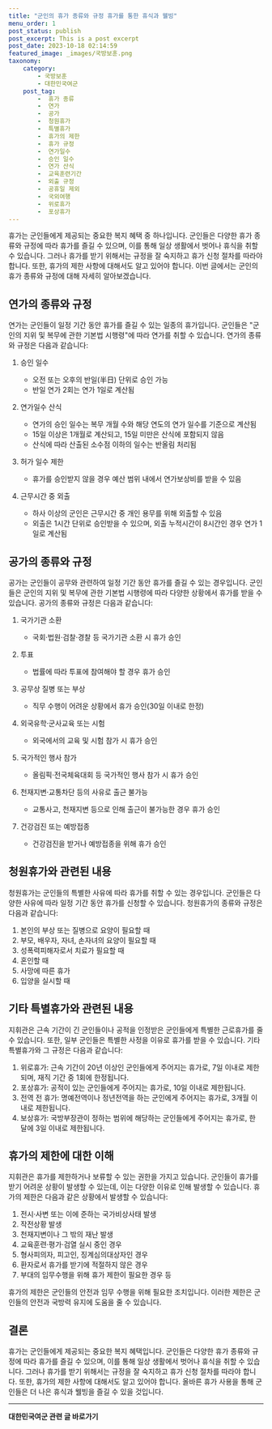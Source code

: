 ```yaml
---
title: "군인의 휴가 종류와 규정 휴가를 통한 휴식과 웰빙"
menu_order: 1
post_status: publish
post_excerpt: This is a post excerpt
post_date: 2023-10-18 02:14:59
featured_image: _images/국방보훈.png
taxonomy:
    category:
        - 국방보훈
        - 대한민국여군
    post_tag:
        -  휴가 종류
        -  연가
        -  공가
        -  청원휴가
        -  특별휴가
        -  휴가의 제한
        -  휴가 규정
        -  연가일수
        -  승인 일수
        -  연가 산식
        -  교육훈련기간
        -  외출 규정
        -  공휴일 제외
        -  국외여행
        -  위로휴가
        -  포상휴가
---
```



휴가는 군인들에게 제공되는 중요한 복지 혜택 중 하나입니다. 군인들은 다양한 휴가 종류와 규정에 따라 휴가를 즐길 수 있으며, 이를 통해 일상 생활에서 벗어나 휴식을 취할 수 있습니다. 그러나 휴가를 받기 위해서는 규정을 잘 숙지하고 휴가 신청 절차를 따라야 합니다. 또한, 휴가의 제한 사항에 대해서도 알고 있어야 합니다. 이번 글에서는 군인의 휴가 종류와 규정에 대해 자세히 알아보겠습니다.

## 연가의 종류와 규정

연가는 군인들이 일정 기간 동안 휴가를 즐길 수 있는 일종의 휴가입니다. 군인들은 "군인의 지위 및 복무에 관한 기본법 시행령"에 따라 연가를 취할 수 있습니다. 연가의 종류와 규정은 다음과 같습니다:

1. 승인 일수
   - 오전 또는 오후의 반일(半日) 단위로 승인 가능
   - 반일 연가 2회는 연가 1일로 계산됨

2. 연가일수 산식
   - 연가의 승인 일수는 복무 개월 수와 해당 연도의 연가 일수를 기준으로 계산됨
   - 15일 이상은 1개월로 계산되고, 15일 미만은 산식에 포함되지 않음
   - 산식에 따라 산출된 소수점 이하의 일수는 반올림 처리됨

3. 허가 일수 제한
   - 휴가를 승인받지 않을 경우 예산 범위 내에서 연가보상비를 받을 수 있음

4. 근무시간 중 외출
   - 하사 이상의 군인은 근무시간 중 개인 용무를 위해 외출할 수 있음
   - 외출은 1시간 단위로 승인받을 수 있으며, 외출 누적시간이 8시간인 경우 연가 1일로 계산됨

## 공가의 종류와 규정

공가는 군인들이 공무와 관련하여 일정 기간 동안 휴가를 즐길 수 있는 경우입니다. 군인들은 군인의 지위 및 복무에 관한 기본법 시행령에 따라 다양한 상황에서 휴가를 받을 수 있습니다. 공가의 종류와 규정은 다음과 같습니다:

1. 국가기관 소환
   - 국회·법원·검찰·경찰 등 국가기관 소환 시 휴가 승인

2. 투표
   - 법률에 따라 투표에 참여해야 할 경우 휴가 승인

3. 공무상 질병 또는 부상
   - 직무 수행이 어려운 상황에서 휴가 승인(30일 이내로 한정)

4. 외국유학·군사교육 또는 시험
   - 외국에서의 교육 및 시험 참가 시 휴가 승인

5. 국가적인 행사 참가
   - 올림픽·전국체육대회 등 국가적인 행사 참가 시 휴가 승인

6. 천재지변·교통차단 등의 사유로 출근 불가능
   - 교통사고, 천재지변 등으로 인해 출근이 불가능한 경우 휴가 승인

7. 건강검진 또는 예방접종
   - 건강검진을 받거나 예방접종을 위해 휴가 승인

## 청원휴가와 관련된 내용

청원휴가는 군인들의 특별한 사유에 따라 휴가를 취할 수 있는 경우입니다. 군인들은 다양한 사유에 따라 일정 기간 동안 휴가를 신청할 수 있습니다. 청원휴가의 종류와 규정은 다음과 같습니다:

1. 본인의 부상 또는 질병으로 요양이 필요할 때
2. 부모, 배우자, 자녀, 손자녀의 요양이 필요할 때
3. 성폭력피해자로서 치료가 필요할 때
4. 혼인할 때
5. 사망에 따른 휴가
6. 입양을 실시할 때

## 기타 특별휴가와 관련된 내용

지휘관은 근속 기간이 긴 군인들이나 공적을 인정받은 군인들에게 특별한 근로휴가를 줄 수 있습니다. 또한, 일부 군인들은 특별한 사정을 이유로 휴가를 받을 수 있습니다. 기타 특별휴가와 그 규정은 다음과 같습니다:

1. 위로휴가: 근속 기간이 20년 이상인 군인들에게 주어지는 휴가로, 7일 이내로 제한되며, 재직 기간 중 1회에 한정됩니다.
2. 포상휴가: 공적이 있는 군인들에게 주어지는 휴가로, 10일 이내로 제한됩니다.
3. 전역 전 휴가: 명예전역이나 정년전역을 하는 군인에게 주어지는 휴가로, 3개월 이내로 제한됩니다.
4. 보상휴가: 국방부장관이 정하는 범위에 해당하는 군인들에게 주어지는 휴가로, 한 달에 3일 이내로 제한됩니다.

## 휴가의 제한에 대한 이해

지휘관은 휴가를 제한하거나 보류할 수 있는 권한을 가지고 있습니다. 군인들이 휴가를 받기 어려운 상황이 발생할 수 있는데, 이는 다양한 이유로 인해 발생할 수 있습니다. 휴가의 제한은 다음과 같은 상황에서 발생할 수 있습니다:

1. 전시·사변 또는 이에 준하는 국가비상사태 발생
2. 작전상황 발생
3. 천재지변이나 그 밖의 재난 발생
4. 교육훈련·평가·검열 실시 중인 경우
5. 형사피의자, 피고인, 징계심의대상자인 경우
6. 환자로서 휴가를 받기에 적절하지 않은 경우
7. 부대의 임무수행을 위해 휴가 제한이 필요한 경우 등

휴가의 제한은 군인들의 안전과 임무 수행을 위해 필요한 조치입니다. 이러한 제한은 군인들의 안전과 국방력 유지에 도움을 줄 수 있습니다.

## 결론

휴가는 군인들에게 제공되는 중요한 복지 혜택입니다. 군인들은 다양한 휴가 종류와 규정에 따라 휴가를 즐길 수 있으며, 이를 통해 일상 생활에서 벗어나 휴식을 취할 수 있습니다. 그러나 휴가를 받기 위해서는 규정을 잘 숙지하고 휴가 신청 절차를 따라야 합니다. 또한, 휴가의 제한 사항에 대해서도 알고 있어야 합니다. 올바른 휴가 사용을 통해 군인들은 더 나은 휴식과 웰빙을 즐길 수 있을 것입니다.
<!-- wp:separator -->
<hr class="wp-block-separator has-alpha-channel-opacity"/>
<!-- /wp:separator -->

<!-- wp:group {"backgroundColor":"base","layout":{"type":"constrained"}} -->
<div class="wp-block-group has-base-background-color has-background"><!-- wp:paragraph {"align":"center","fontSize":"large"} -->
<p class="has-text-align-center has-large-font-size"><strong>대한민국여군 관련 글 바로가기</strong></p>
<!-- /wp:paragraph -->


<!-- wp:latest-posts
{"categories":[{"id":7224,"count":19,"description":"","link":"https://uknowlaw.com/category/%eb%8c%80%ed%95%9c%eb%af%bc%ea%b5%ad%ec%97%ac%ea%b5%b0/","name":"대한민국여군","slug":"대한민국여군","taxonomy":"category","parent":0,"meta":[],"_links":{"self":[{"href":"https://uknowlaw.com/wp-json/wp/v2/categories/7224"}],"collection":[{"href":"https://uknowlaw.com/wp-json/wp/v2/categories"}],"about":[{"href":"https://uknowlaw.com/wp-json/wp/v2/taxonomies/category"}],"wp:post_type":[{"href":"https://uknowlaw.com/wp-json/wp/v2/posts?categories=7224"}],"curies":[{"name":"wp","href":"https://api.w.org/{rel}","templated":true}]}}],"postsToShow":100,"excerptLength":28,"postLayout":"grid","columns":2,"featuredImageAlign":"left","featuredImageSizeSlug":"large","fontSize":"medium"} /--></div>
<!-- /wp:group -->